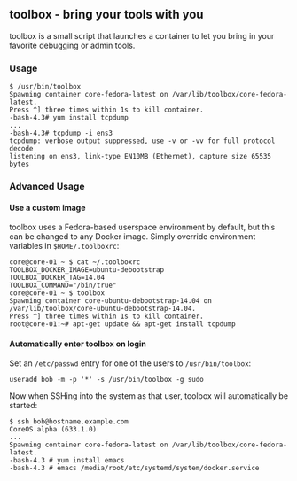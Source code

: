 ## toolbox - bring your tools with you

toolbox is a small script that launches a container to let you bring in your favorite debugging or admin tools.

### Usage

```
$ /usr/bin/toolbox
Spawning container core-fedora-latest on /var/lib/toolbox/core-fedora-latest.
Press ^] three times within 1s to kill container.
-bash-4.3# yum install tcpdump
...
-bash-4.3# tcpdump -i ens3
tcpdump: verbose output suppressed, use -v or -vv for full protocol decode
listening on ens3, link-type EN10MB (Ethernet), capture size 65535 bytes
```

### Advanced Usage

#### Use a custom image

toolbox uses a Fedora-based userspace environment by default, but this can be changed to any Docker image.
Simply override environment variables in `$HOME/.toolboxrc`:

```
core@core-01 ~ $ cat ~/.toolboxrc
TOOLBOX_DOCKER_IMAGE=ubuntu-debootstrap
TOOLBOX_DOCKER_TAG=14.04
TOOLBOX_COMMAND="/bin/true"
core@core-01 ~ $ toolbox
Spawning container core-ubuntu-debootstrap-14.04 on /var/lib/toolbox/core-ubuntu-debootstrap-14.04.
Press ^] three times within 1s to kill container.
root@core-01:~# apt-get update && apt-get install tcpdump
```

#### Automatically enter toolbox on login

Set an `/etc/passwd` entry for one of the users to `/usr/bin/toolbox`:

```
useradd bob -m -p '*' -s /usr/bin/toolbox -g sudo
```

Now when SSHing into the system as that user, toolbox will automatically be started:
```
$ ssh bob@hostname.example.com
CoreOS alpha (633.1.0)
...
Spawning container core-fedora-latest on /var/lib/toolbox/core-fedora-latest.
-bash-4.3 # yum install emacs
-bash-4.3 # emacs /media/root/etc/systemd/system/docker.service
```
